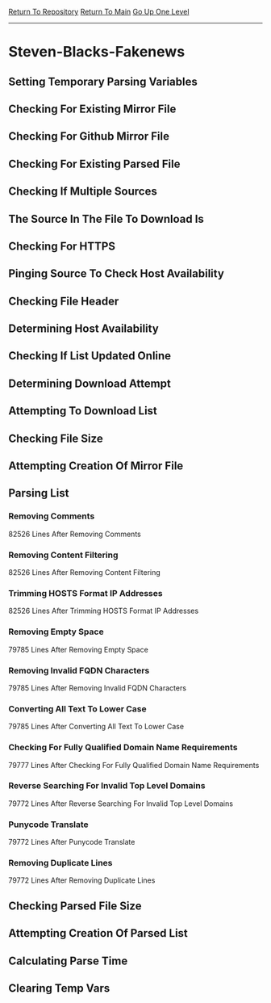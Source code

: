 [Return To Repository](https://github.com/bast69/piholeparser/)
[Return To Main](https://github.com/bast69/piholeparser/blob/master/RecentRunLogs/Mainlog.md)
[Go Up One Level](https://github.com/bast69/piholeparser/blob/master/RecentRunLogs/TopLevelScripts/30-Processing-External-Blacklists.md)
____________________________________
# Steven-Blacks-Fakenews
## Setting Temporary Parsing Variables
## Checking For Existing Mirror File
## Checking For Github Mirror File
## Checking For Existing Parsed File
## Checking If Multiple Sources
## The Source In The File To Download Is
## Checking For HTTPS
## Pinging Source To Check Host Availability
## Checking File Header
## Determining Host Availability
## Checking If List Updated Online
## Determining Download Attempt
## Attempting To Download List
## Checking File Size
## Attempting Creation Of Mirror File
## Parsing List
### Removing Comments
82526 Lines After Removing Comments
### Removing Content Filtering
82526 Lines After Removing Content Filtering
### Trimming HOSTS Format IP Addresses
82526 Lines After Trimming HOSTS Format IP Addresses
### Removing Empty Space
79785 Lines After Removing Empty Space
### Removing Invalid FQDN Characters
79785 Lines After Removing Invalid FQDN Characters
### Converting All Text To Lower Case
79785 Lines After Converting All Text To Lower Case
### Checking For Fully Qualified Domain Name Requirements
79777 Lines After Checking For Fully Qualified Domain Name Requirements
### Reverse Searching For Invalid Top Level Domains
79772 Lines After Reverse Searching For Invalid Top Level Domains
### Punycode Translate
79772 Lines After Punycode Translate
### Removing Duplicate Lines
79772 Lines After Removing Duplicate Lines
## Checking Parsed File Size
## Attempting Creation Of Parsed List
## Calculating Parse Time
## Clearing Temp Vars
